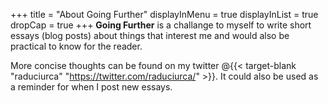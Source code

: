 +++
title = "About Going Further"
displayInMenu = true
displayInList = true
dropCap = true
+++
**Going Further** is a challange to myself to write short essays (blog posts) about things that interest me and would also be practical to know for the reader.

More concise thoughts can be found on my twitter @{{< target-blank "raduciurca" "https://twitter.com/raduciurca/" >}}. It could also be used as a reminder for when I post new essays.
